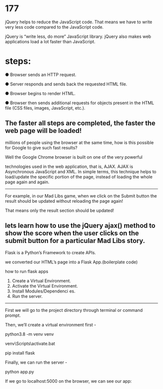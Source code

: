 # 177



jQuery helps to
reduce the JavaScript code.
That means we have to
write very less code
compared to the JavaScript
code.



jQuery is “write less, do more”
JavaScript library.
jQuery also makes web applications
load a lot faster than JavaScript.


steps:
======
● Browser sends an HTTP
request.

● Server responds and sends
back the requested HTML file.

● Browser begins to render
HTML.

● Browser then sends additional
requests for objects present in
the HTML file (CSS files,
images, JavaScript, etc.).

The faster all steps are completed, the
faster the web page will be loaded!
------------------------------------------------------------------------------------------
millions of people using the
browser at the same time, how is this
possible for Google to give such fast
results?

Well the Google Chrome browser is
built on one of the very powerful

technologies used in the web
application, that is, AJAX.
AJAX is Asynchronous JavaScript and
XML.
In simple terms, this technique helps
to load/update the specific portion of
the page, instead of loading the whole
page again and again.


______________________________________________________________________________________________________

For example, in our Mad Libs game,
when we click on the Submit button
the result should be updated without
reloading the page again!

That means only the result section
should be updated!

lets learn
how to use the jQuery ajax() method to
show the score when the user clicks
on the submit button for a particular
Mad Libs story.
--------------------------------------------------------------------------------------
Flask is a Python’s
Framework to create APIs.


we converted
our HTML’s page into a Flask App.(boilerplate code)

how to run flask apps
1. Create a Virtual
Environment.
2. Activate the Virtual
Environment.
3. Install
Modules/Dependenci
es.
4. Run the server.

-------------------------------------
First we will go to the project directory
through terminal or command prompt.


Then, we’ll create a virtual
environment first -


python3.8 -m venv venv


venv\Scripts\activate.bat

pip install flask

Finally, we can run the server -

python app.py

If we go to localhost:5000 on the
browser, we can see our app:
